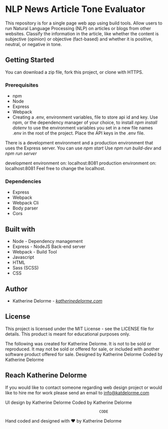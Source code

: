 # NLP News Article Tone Evaluator
This repository is for a single page web app using build tools. Allow users to run Natural Language Processing (NLP) on articles or blogs from other websites. Classify the information in the article, like whether the content is subjective (opinion) or objective (fact-based) and whether it is positive, neutral, or negative in tone.

## Getting Started
You can download a zip file, fork this project, or clone with HTTPS.

### Prerequisites
* npm
* Node
* Express
* Webpack
* Creating a .env, environment variables, file to store api id and key. Use npm, or the dependency manager of your choice, to install *npm install dotenv* to use the environment variables you set in a new file names .env in the root of the project. Place the API keys in the .env file.

There is a development environment and a production environment that uses the Express server.
You can use *npm start*
Use *npm run build-dev* and *npm run server*

development environment on: localhost:8081
production environment on: localhost:8081
Feel free to change the localhost.

### Dependencies
* Express
* Webpack
* Webpack Cli
* Body parser
* Cors

## Built with
* Node - Dependency management
* Express - NodeJS Back-end server
* Webpack - Build Tool
* Javascript
* HTML
* Sass (SCSS)
* CSS

## Author
* Katherine Delorme - *[katherinedelorme.com](katherinedelorme.com "Portfolio Website")*

## License
This project is licensed under the MIT License - see the LICENSE file for details.
This product is meant for educational purposes only.

The following was created for Katherine Delorme. It is not to be sold or reproduced. It may not be sold or offered for sale, or included with another software product offered for sale.
Designed by Katherine Delorme
Coded by Katherine Delorme

## Reach Katherine Delorme
If you would like to contact someone regarding web design project or would like to hire me for work please send an email to info@katdelorme.com


UI design by Katherine Delorme
Coded by Katherine Delorme



                                              CODE

Hand coded and designed with &hearts; by Katherine Delorme
